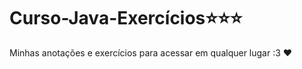 # Curso-Java-Exercícios:star::star::star:

Minhas anotações e exercícios para acessar em qualquer lugar :3 :heart: